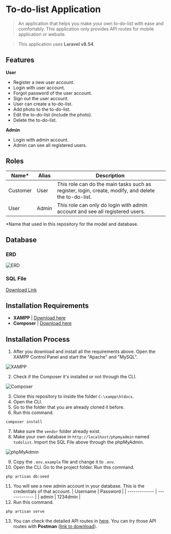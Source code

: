 # To-do-list Application
> An application that helps you make your own to-do-list with ease and comfortably. This application only provides API routes for mobile application or website.

> This application uses **Laravel v8.54**.

## Features
**User**
* Register a new user account.
* Login with user account.
* Forgot password of the user account.
* Sign out the user account.
* User can create a to-do-list.
* Add photo to the to-do-list.
* Edit the to-do-list (include the photo).
* Delete the to-do-list.

**Admin**
* Login with admin account.
* Admin can see all registered users.

## Roles
| Name*         | Alias         | Description   |
| ------------- | ------------- | ------------- |
| Customer      | User          | This role can do the main tasks such as register, login, create, modify, and delete the to-do-list. |
| User          | Admin         | This role can only do login with admin account and see all registered users. |

*Name that used in this repository for the model and database.

## Database
### ERD
![ERD](https://i.ibb.co/RSk0cjf/todolist-erd.png)

### SQL File
[Download Link](https://drive.google.com/file/d/1W9ckTPpCWHTkyTrHppIOcf7tDpNfyYQO/view?usp=sharing)

## Installation Requirements
* **XAMPP** | [Download here](https://www.apachefriends.org/download.html)
* **Composer** | [Download here](https://getcomposer.org/download/)

## Installation Process
1. After you download and install all the requirements above. Open the XAMPP Control Panel and start the "Apache" and "MySQL".

![XAMPP](https://i.ibb.co/gvCYjcd/xampp.png)

2. Check if the Composer it's installed or not through the CLI.

![Composer](https://i.ibb.co/8g2BfKH/composer.png)

3. Clone this repository to inside the folder `C:\xampp\htdocs`.
4. Open the CLI.
5. Go to the folder that you are already cloned it before.
6. Run this command.
```
composer install
```
7. Make sure the `vendor` folder already exist.
8. Make your own database in `http://localhost/phpmyadmin` named `todolist`. Import the SQL File above through the phpMyAdmin.

![phpMyAdmin](https://i.ibb.co/xznbn8r/phpmyadmin.png)

9. Copy the `.env.example` file and change it to `.env`.
10. Open the CLI. Go to the project folder. Run this command.
```
php artisan db:seed
```
11. You will see a new admin account in your database. This is the credentials of that account.
| Username      | Password      |
| ------------- | ------------- |
| admin         | 1234dmin      |
12. Run this command.
```
php artisan serve
```
13. You can check the detailed API routes in [here](https://github.com/glints-international-internship-2021/todo-list-apps/wiki). You can try those API routes with **Postman** ([link to download](https://www.postman.com/downloads/)).